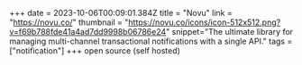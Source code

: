 +++
date = 2023-10-06T00:09:01.384Z
title = "Novu"
link = "https://novu.co/"
thumbnail = "https://novu.co/icons/icon-512x512.png?v=f69b788fde41a4ad7dd9998b06786e24"
snippet="The ultimate library for managing multi-channel transactional notifications with a single API."
tags = ["notification"]
+++
open source (self hosted)
